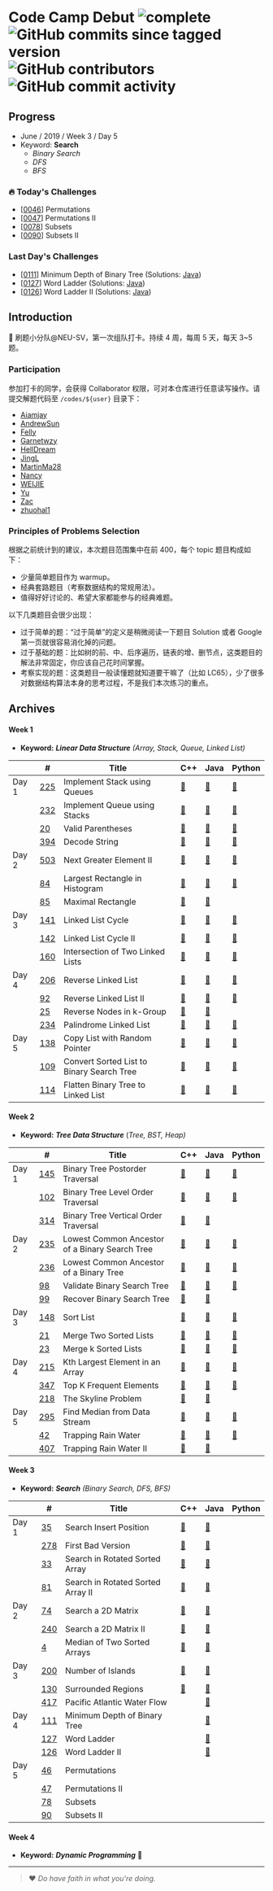 # Code Camp Debut ![complete](http://progressed.io/bar/70?title=completed) ![GitHub commits since tagged version](https://img.shields.io/github/commits-since/neu-velocity/code-camp-debut/v1.0.0.svg?label=commits) ![GitHub contributors](https://img.shields.io/github/contributors/neu-velocity/code-camp-debut.svg?color=blue&label=participators) ![GitHub commit activity](https://img.shields.io/github/commit-activity/w/neu-velocity/code-camp-debut.svg?color=green)

## Progress
- June / 2019 / Week 3 / Day 5
- Keyword: __Search__ 
  - _Binary Search_
  - _DFS_
  - _BFS_

### :fire: Today's Challenges
- [[0046](https://leetcode.com/problems/permutations/)] Permutations
- [[0047](https://leetcode.com/problems/permutations-ii/)] Permutations II
- [[0078](https://leetcode.com/problems/subsets/)] Subsets
- [[0090](https://leetcode.com/problems/subsets-ii/)] Subsets II

### Last Day's Challenges
- [[0111](https://leetcode.com/problems/minimum-depth-of-binary-tree/)] Minimum Depth of Binary Tree (Solutions: [Java](https://github.com/neu-velocity/code-camp-debut/blob/master/codes/Zac/0111.Solution.java))
- [[0127](https://leetcode.com/problems/word-ladder/)] Word Ladder (Solutions: [Java](https://github.com/neu-velocity/code-camp-debut/blob/master/codes/Zac/0126.Solution.java))
- [[0126](https://leetcode.com/problems/word-ladder-ii/)] Word Ladder II (Solutions: [Java](https://github.com/neu-velocity/code-camp-debut/blob/master/codes/Zac/0126.Solution.java))

## Introduction
:rocket: 刷题小分队@NEU-SV，第一次组队打卡。持续 4 周，每周 5 天，每天 3~5 题。

### Participation
参加打卡的同学，会获得 Collaborator 权限，可对本仓库进行任意读写操作。请提交解题代码至 `/codes/${user}` 目录下：
- [Aiamjay](https://github.com/neu-velocity/code-camp-debut/tree/master/codes/Aiamjay)
- [AndrewSun](https://github.com/neu-velocity/code-camp-debut/tree/master/codes/AndrewSun)
- [Felly](https://github.com/neu-velocity/code-camp-debut/tree/master/codes/Felly)
- [Garnetwzy](https://github.com/neu-velocity/code-camp-debut/tree/master/codes/Garnetwzy)
- [HellDream](https://github.com/neu-velocity/code-camp-debut/tree/master/codes/HellDream)
- [JingL](https://github.com/neu-velocity/code-camp-debut/tree/master/codes/JingL)
- [MartinMa28](https://github.com/neu-velocity/code-camp-debut/tree/master/codes/MartinMa28)
- [Nancy](https://github.com/neu-velocity/code-camp-debut/tree/master/codes/Nancy)
- [WEIJIE](https://github.com/neu-velocity/code-camp-debut/tree/master/codes/WEIJIE)
- [Yu](https://github.com/neu-velocity/code-camp-debut/tree/master/codes/Yu)
- [Zac](https://github.com/neu-velocity/code-camp-debut/tree/master/codes/Zac)
- [zhuohal1](https://github.com/neu-velocity/code-camp-debut/tree/master/codes/zhuohal1)

### Principles of Problems Selection
根据之前统计到的建议，本次题目范围集中在前 400，每个 topic 题目构成如下：
- 少量简单题目作为 warmup。
- 经典套路题目（考察数据结构的常规用法）。
- 值得好好讨论的、希望大家都能参与的经典难题。
   
以下几类题目会很少出现：
- 过于简单的题：“过于简单”的定义是稍微阅读一下题目 Solution 或者 Google 第一页就很容易消化掉的问题。
- 过于基础的题：比如树的前、中、后序遍历，链表的增、删节点，这类题目的解法非常固定，你应该自己花时间掌握。
- 考察实现的题：这类题目一般读懂题就知道要干嘛了（比如 LC65），少了很多对数据结构算法本身的思考过程，不是我们本次练习的重点。

## Archives
#### Week 1
- __Keyword:__ ___Linear Data Structure___ _(Array, Stack, Queue, Linked List)_

|       | #                                                                               | Title                                     | C++                                                                                                                                                                       | Java                                                                                                                              | Python                                                                                                                         |
|-------|---------------------------------------------------------------------------------|-------------------------------------------|---------------------------------------------------------------------------------------------------------------------------------------------------------------------------|-----------------------------------------------------------------------------------------------------------------------------------|--------------------------------------------------------------------------------------------------------------------------------|
| Day 1 | [225](https://leetcode.com/problems/implement-stack-using-queues/)              | Implement Stack using Queues              | [:page_facing_up:](https://github.com/neu-velocity/code-camp-debut/blob/master/codes/Garnetwzy/225.cpp)                                                                   | [:page_facing_up:](https://github.com/neu-velocity/code-camp-debut/blob/master/codes/WEIJIE/LC%20-225.JAVA)                       | [:page_facing_up:](https://github.com/neu-velocity/code-camp-debut/blob/master/codes/Nancy/LC225.py)                           |
|       | [232](https://leetcode.com/problems/implement-queue-using-stacks/)              | Implement Queue using Stacks              | [:page_facing_up:](https://github.com/neu-velocity/code-camp-debut/blob/master/codes/Garnetwzy/232.cpp)                                                                   | [:page_facing_up:](https://github.com/neu-velocity/code-camp-debut/blob/master/codes/JingL/Sample_ImplementQueueUsingStacks.java) | [:page_facing_up:](https://github.com/neu-velocity/code-camp-debut/blob/master/codes/Nancy/LC232.py)                           |
|       | [20](https://leetcode.com/problems/valid-parentheses/)                          | Valid Parentheses                         | [:page_facing_up:](https://github.com/neu-velocity/code-camp-debut/blob/master/codes/Garnetwzy/20.cpp)                                                                    | [:page_facing_up:](https://github.com/neu-velocity/code-camp-debut/blob/master/codes/Zac/0020.Solution.java)                      | [:page_facing_up:](https://github.com/neu-velocity/code-camp-debut/blob/master/codes/Nancy/LC20.py)                            |
|       | [394](https://leetcode.com/problems/decode-string/)                             | Decode String                             | [:page_facing_up:](https://github.com/neu-velocity/code-camp-debut/blob/master/codes/Garnetwzy/394.cpp)                                                                   | [:page_facing_up:](https://github.com/neu-velocity/code-camp-debut/blob/master/codes/Zac/0394.Solution.java)                      | [:page_facing_up:](https://github.com/neu-velocity/code-camp-debut/blob/master/codes/Nancy/LC394.py)                           |
| Day 2 | [503](https://leetcode.com/problems/next-greater-element-ii/)                   | Next Greater Element II                   | [:page_facing_up:](https://github.com/neu-velocity/code-camp-debut/blob/master/codes/Garnetwzy/503.cpp)                                                                   | [:page_facing_up:](https://github.com/neu-velocity/code-camp-debut/blob/master/codes/Zac/0503.Solution.java)                      | [:page_facing_up:](https://github.com/neu-velocity/code-camp-debut/blob/master/codes/Nancy/LC503.py)                           |
|       | [84](https://leetcode.com/problems/largest-rectangle-in-histogram/)             | Largest Rectangle in Histogram            | [:page_facing_up:](https://github.com/neu-velocity/code-camp-debut/blob/master/codes/Garnetwzy/84.cpp)                                                                    | [:page_facing_up:](https://github.com/neu-velocity/code-camp-debut/blob/master/codes/Zac/0084.Solution.java)                      | [:page_facing_up:]( https://github.com/neu-velocity/code-camp-debut/blob/master/codes/Nancy/LC84.py)                           |
|       | [85](https://leetcode.com/problems/maximal-rectangle/)                          | Maximal Rectangle                         | [:page_facing_up:](https://github.com/neu-velocity/code-camp-debut/blob/master/codes/Garnetwzy/85.cpp)                                                                    | [:page_facing_up:](https://github.com/neu-velocity/code-camp-debut/blob/master/codes/Zac/0085.Solution.java)                      |                                                                                                                                |
| Day 3 | [141](https://leetcode.com/problems/linked-list-cycle/)                         | Linked List Cycle                         | [:page_facing_up:](https://github.com/neu-velocity/code-camp-debut/blob/master/codes/Garnetwzy/141.cpp)                                                                   | [:page_facing_up:](https://github.com/neu-velocity/code-camp-debut/blob/master/codes/Zac/0141.Solution.java)                      | [:page_facing_up:](https://github.com/neu-velocity/code-camp-debut/blob/master/codes/Nancy/LC141.py)                           |
|       | [142](https://leetcode.com/problems/linked-list-cycle-ii/)                      | Linked List Cycle II                      | [:page_facing_up:](https://github.com/neu-velocity/code-camp-debut/blob/master/codes/Garnetwzy/142.cpp)                                                                   | [:page_facing_up:](https://github.com/neu-velocity/code-camp-debut/blob/master/codes/Zac/0142.Solution.java)                      | [:page_facing_up:](https://github.com/neu-velocity/code-camp-debut/blob/master/codes/Nancy/LC142.py)                           |
|       | [160](https://leetcode.com/problems/intersection-of-two-linked-lists/)          | Intersection of Two Linked Lists          | [:page_facing_up:](https://github.com/neu-velocity/code-camp-debut/blob/master/codes/Garnetwzy/160.cpp)                                                                   | [:page_facing_up:](https://github.com/neu-velocity/code-camp-debut/blob/master/codes/Zac/0160.Solution.java)                      | [:page_facing_up:](https://github.com/neu-velocity/code-camp-debut/blob/master/codes/Nancy/LC160.py)                           |
| Day 4 | [206](https://leetcode.com/problems/reverse-linked-list/)                       | Reverse Linked List                       | [:page_facing_up:](https://github.com/neu-velocity/code-camp-debut/blob/master/codes/Garnetwzy/206.cpp)                                                                   | [:page_facing_up:](https://github.com/neu-velocity/code-camp-debut/blob/master/codes/Zac/0206.Solution.java)                      | [:page_facing_up:](https://github.com/neu-velocity/code-camp-debut/blob/master/codes/MartinMa28/0206_reverse_linked_list.py)   |
|       | [92](https://leetcode.com/problems/reverse-linked-list-ii/)                     | Reverse Linked List II                    | [:page_facing_up:](https://github.com/neu-velocity/code-camp-debut/blob/master/codes/Garnetwzy/92.cpp)                                                                    | [:page_facing_up:](https://github.com/neu-velocity/code-camp-debut/blob/master/codes/Zac/0092.Solution.java)                      | [:page_facing_up:](https://github.com/neu-velocity/code-camp-debut/blob/master/codes/MartinMa28/0092_reverse_linked_list_2.py) |
|       | [25](https://leetcode.com/problems/reverse-nodes-in-k-group/)                   | Reverse Nodes in k-Group                  | [:page_facing_up:](https://github.com/neu-velocity/code-camp-debut/blob/master/codes/Garnetwzy/25.cpp)                                                                    | [:page_facing_up:](https://github.com/neu-velocity/code-camp-debut/blob/master/codes/Zac/0025.Solution.java)                      |                                                                                                                                |
|       | [234](https://leetcode.com/problems/palindrome-linked-list/)                    | Palindrome Linked List                    | [:page_facing_up:](https://github.com/neu-velocity/code-camp-debut/blob/master/codes/Garnetwzy/234.cpp)                                                                   | [:page_facing_up:](https://github.com/neu-velocity/code-camp-debut/blob/master/codes/Zac/0234.Solution.java)                      | [:page_facing_up:](https://github.com/neu-velocity/code-camp-debut/blob/master/codes/Nancy/LC234.py)                           |
| Day 5 | [138](https://leetcode.com/problems/copy-list-with-random-pointer/)             | Copy List with Random Pointer             | [:page_facing_up:](https://github.com/neu-velocity/code-camp-debut/blob/master/codes/Garnetwzy/138.cpp)                                                                   | [:page_facing_up:](https://github.com/neu-velocity/code-camp-debut/blob/master/codes/Zac/0138.Solution.java)                      | [:page_facing_up:](https://github.com/neu-velocity/code-camp-debut/blob/master/codes/Nancy/LC138.py)                           |
|       | [109](https://leetcode.com/problems/convert-sorted-list-to-binary-search-tree/) | Convert Sorted List to Binary Search Tree | [:page_facing_up:](https://github.com/neu-velocity/code-camp-debut/blob/master/codes/Aiamjay/Week1-Day5/109.%20Convert%20Sorted%20List%20to%20Binary%20Search%20Tree.cpp) | [:page_facing_up:](https://github.com/neu-velocity/code-camp-debut/blob/master/codes/Zac/0109.Solution.java)                      | [:page_facing_up:](https://github.com/neu-velocity/code-camp-debut/blob/master/codes/Nancy/LC109.py)                           |
|       | [114](https://leetcode.com/problems/flatten-binary-tree-to-linked-list/)        | Flatten Binary Tree to Linked List        | [:page_facing_up:](https://github.com/neu-velocity/code-camp-debut/blob/master/codes/Garnetwzy/114.cpp)                                                                   | [:page_facing_up:](https://github.com/neu-velocity/code-camp-debut/blob/master/codes/Zac/0114.Solution.java)                      | [:page_facing_up:](https://github.com/neu-velocity/code-camp-debut/blob/master/codes/Nancy/LC114.py)                           |

#### Week 2
- __Keyword:__ ___Tree Data Structure___ (_Tree, BST, Heap)_

|       | #                                                                                    | Title                                          | C++                                                                                                     | Java                                                                                                         | Python                                                                                                                                                                       |
|-------|--------------------------------------------------------------------------------------|------------------------------------------------|---------------------------------------------------------------------------------------------------------|--------------------------------------------------------------------------------------------------------------|------------------------------------------------------------------------------------------------------------------------------------------------------------------------------|
| Day 1 | [145](https://leetcode.com/problems/binary-tree-postorder-traversal/)                | Binary Tree Postorder Traversal                | [:page_facing_up:](https://github.com/neu-velocity/code-camp-debut/blob/master/codes/Garnetwzy/145.cpp) | [:page_facing_up:](https://github.com/neu-velocity/code-camp-debut/blob/master/codes/Zac/0145.Solution.java) | [:page_facing_up:](https://github.com/neu-velocity/code-camp-debut/blob/master/codes/zhuohal1/Week2/LC145%20Binary%20Tree%20Postorder%20Traversal.py)                        |
|       | [102](https://leetcode.com/problems/binary-tree-level-order-traversal/)              | Binary Tree Level Order Traversal              | [:page_facing_up:](https://github.com/neu-velocity/code-camp-debut/blob/master/codes/Garnetwzy/102.cpp) | [:page_facing_up:](https://github.com/neu-velocity/code-camp-debut/blob/master/codes/Zac/0102.Solution.java) | [:page_facing_up:](https://github.com/neu-velocity/code-camp-debut/blob/master/codes/zhuohal1/Week2/LC102%20Binary%20Tree%20Level%20Order%20Traversal.py)                    |
|       | [314](https://leetcode.com/problems/binary-tree-vertical-order-traversal/)           | Binary Tree Vertical Order Traversal           | [:page_facing_up:](https://github.com/neu-velocity/code-camp-debut/blob/master/codes/Garnetwzy/314.cpp) | [:page_facing_up:](https://github.com/neu-velocity/code-camp-debut/blob/master/codes/Zac/0314.Solution.java) |                                                                                                                                                                              |
| Day 2 | [235](https://leetcode.com/problems/lowest-common-ancestor-of-a-binary-search-tree/) | Lowest Common Ancestor of a Binary Search Tree | [:page_facing_up:](https://github.com/neu-velocity/code-camp-debut/blob/master/codes/Garnetwzy/235.cpp) | [:page_facing_up:](https://github.com/neu-velocity/code-camp-debut/blob/master/codes/Zac/0235.Solution.java) | [:page_facing_up:](https://github.com/neu-velocity/code-camp-debut/blob/master/codes/zhuohal1/Week2/LC235%20Lowest%20Common%20Ancestor%20of%20a%20Binary%20Search%20Tree.py) |
|       | [236](https://leetcode.com/problems/lowest-common-ancestor-of-a-binary-tree/)        | Lowest Common Ancestor of a Binary Tree        | [:page_facing_up:](https://github.com/neu-velocity/code-camp-debut/blob/master/codes/Garnetwzy/236.cpp) | [:page_facing_up:](https://github.com/neu-velocity/code-camp-debut/blob/master/codes/Zac/0236.Solution.java) | [:page_facing_up:](https://github.com/neu-velocity/code-camp-debut/blob/master/codes/zhuohal1/Week2/LC236%20Lowest%20Common%20Ancestor%20of%20a%20Binary%20Tree.py)          |
|       | [98](https://leetcode.com/problems/validate-binary-search-tree/)                     | Validate Binary Search Tree                    | [:page_facing_up:](https://github.com/neu-velocity/code-camp-debut/blob/master/codes/Garnetwzy/98.cpp)  | [:page_facing_up:](https://github.com/neu-velocity/code-camp-debut/blob/master/codes/Zac/0098.Solution.java) | [:page_facing_up:](https://github.com/neu-velocity/code-camp-debut/blob/master/codes/zhuohal1/Week2/LC98%20Validate%20Binary%20Search%20Tree.py)                             |
|       | [99](https://leetcode.com/problems/recover-binary-search-tree/)                      | Recover Binary Search Tree                     | [:page_facing_up:](https://github.com/neu-velocity/code-camp-debut/blob/master/codes/Garnetwzy/99.cpp)  | [:page_facing_up:](https://github.com/neu-velocity/code-camp-debut/blob/master/codes/Zac/0099.Solution.java) |                                                                                                                                                                              |
| Day 3 | [148](https://leetcode.com/problems/sort-list/)                                      | Sort List                                      | [:page_facing_up:](https://github.com/neu-velocity/code-camp-debut/blob/master/codes/Garnetwzy/148.cpp) | [:page_facing_up:](https://github.com/neu-velocity/code-camp-debut/blob/master/codes/Zac/0148.Solution.java) | [:page_facing_up:](https://github.com/neu-velocity/code-camp-debut/blob/master/codes/MartinMa28/0148_sort_list.py)                                                           |
|       | [21](https://leetcode.com/problems/merge-two-sorted-lists/)                          | Merge Two Sorted Lists                         | [:page_facing_up:](https://github.com/neu-velocity/code-camp-debut/blob/master/codes/Garnetwzy/21.cpp)  | [:page_facing_up:](https://github.com/neu-velocity/code-camp-debut/blob/master/codes/Zac/0021.Solution.java) | [:page_facing_up:](https://github.com/neu-velocity/code-camp-debut/blob/master/codes/MartinMa28/0021_merge_two_sorted_lists.py)                                              |
|       | [23](https://leetcode.com/problems/merge-k-sorted-lists/)                            | Merge k Sorted Lists                           | [:page_facing_up:](https://github.com/neu-velocity/code-camp-debut/blob/master/codes/Garnetwzy/23.cpp)  | [:page_facing_up:](https://github.com/neu-velocity/code-camp-debut/blob/master/codes/Zac/0023.Solution.java) | [:page_facing_up:](https://github.com/neu-velocity/code-camp-debut/blob/master/codes/MartinMa28/0023_merge_k_sorted_lists.py)                                                |
| Day 4 | [215](https://leetcode.com/problems/kth-largest-element-in-an-array/)                | Kth Largest Element in an Array                | [:page_facing_up:](https://github.com/neu-velocity/code-camp-debut/blob/master/codes/Garnetwzy/215.cpp) | [:page_facing_up:](https://github.com/neu-velocity/code-camp-debut/blob/master/codes/Zac/0215.Solution.java) | [:page_facing_up:](https://github.com/neu-velocity/code-camp-debut/blob/master/codes/MartinMa28/0215_Kth_largest_element_in_an_array.py)                                     |
|       | [347](https://leetcode.com/problems/top-k-frequent-elements/)                        | Top K Frequent Elements                        | [:page_facing_up:](https://github.com/neu-velocity/code-camp-debut/blob/master/codes/Garnetwzy/347.cpp) | [:page_facing_up:](https://github.com/neu-velocity/code-camp-debut/blob/master/codes/Zac/0347.Solution.java) | [:page_facing_up:](https://github.com/neu-velocity/code-camp-debut/blob/master/codes/MartinMa28/0347_top_k_frequent_elements.py)                                             |
|       | [218](https://leetcode.com/problems/the-skyline-problem/)                            | The Skyline Problem                            | [:page_facing_up:](https://github.com/neu-velocity/code-camp-debut/blob/master/codes/Garnetwzy/218.cpp) | [:page_facing_up:](https://github.com/neu-velocity/code-camp-debut/blob/master/codes/Zac/0218.Solution.java) |                                                                                                                                                                              |
| Day 5 | [295](https://leetcode.com/problems/find-median-from-data-stream/)                   | Find Median from Data Stream                   | [:page_facing_up:](https://github.com/neu-velocity/code-camp-debut/blob/master/codes/Garnetwzy/295.cpp) | [:page_facing_up:](https://github.com/neu-velocity/code-camp-debut/blob/master/codes/Zac/0295.Solution.java) | [:page_facing_up:](https://github.com/neu-velocity/code-camp-debut/blob/master/codes/MartinMa28/0295_find_median_from_data_stream.py)                                        |
|       | [42](https://leetcode.com/problems/trapping-rain-water/)                             | Trapping Rain Water                            | [:page_facing_up:](https://github.com/neu-velocity/code-camp-debut/blob/master/codes/Garnetwzy/42.cpp)  | [:page_facing_up:](https://github.com/neu-velocity/code-camp-debut/blob/master/codes/Zac/0042.Solution.java) | [:page_facing_up:](https://github.com/neu-velocity/code-camp-debut/blob/master/codes/MartinMa28/0042_trapping_rain_water.py)                                                 |
|       | [407](https://leetcode.com/problems/trapping-rain-water-ii/)                         | Trapping Rain Water II                         | [:page_facing_up:](https://github.com/neu-velocity/code-camp-debut/blob/master/codes/Garnetwzy/407.cpp) | [:page_facing_up:](https://github.com/neu-velocity/code-camp-debut/blob/master/codes/Zac/0407.Solution.java) |                                                                                                                                                                              |

#### Week 3
- __Keyword:__ ___Search___ _(Binary Search, DFS, BFS)_

|       | #                                                                      | Title                             | C++                                                                                                     | Java                                                                                                         | Python |
|-------|------------------------------------------------------------------------|-----------------------------------|---------------------------------------------------------------------------------------------------------|--------------------------------------------------------------------------------------------------------------|--------|
| Day 1 | [35](https://leetcode.com/problems/search-insert-position/)            | Search Insert Position            | [:page_facing_up:](https://github.com/neu-velocity/code-camp-debut/blob/master/codes/Garnetwzy/35.cpp)  | [:page_facing_up:](https://github.com/neu-velocity/code-camp-debut/blob/master/codes/Zac/0035.Solution.java) |        |
|       | [278](https://leetcode.com/problems/first-bad-version/)                | First Bad Version                 | [:page_facing_up:](https://github.com/neu-velocity/code-camp-debut/blob/master/codes/Garnetwzy/278.cpp) | [:page_facing_up:](https://github.com/neu-velocity/code-camp-debut/blob/master/codes/Zac/0278.Solution.java) |        |
|       | [33](https://leetcode.com/problems/search-in-rotated-sorted-array/)    | Search in Rotated Sorted Array    | [:page_facing_up:](https://github.com/neu-velocity/code-camp-debut/blob/master/codes/Garnetwzy/33.cpp)  | [:page_facing_up:](https://github.com/neu-velocity/code-camp-debut/blob/master/codes/Zac/0033.Solution.java) |        |
|       | [81](https://leetcode.com/problems/search-in-rotated-sorted-array-ii/) | Search in Rotated Sorted Array II | [:page_facing_up:](https://github.com/neu-velocity/code-camp-debut/blob/master/codes/Garnetwzy/81.cpp)  | [:page_facing_up:](https://github.com/neu-velocity/code-camp-debut/blob/master/codes/Zac/0081.Solution.java) |        |
| Day 2 | [74](https://leetcode.com/problems/search-a-2d-matrix/)                | Search a 2D Matrix                | [:page_facing_up:](https://github.com/neu-velocity/code-camp-debut/blob/master/codes/Garnetwzy/74.cpp)  | [:page_facing_up:](https://github.com/neu-velocity/code-camp-debut/blob/master/codes/Zac/0074.Solution.java) |        |
|       | [240](https://leetcode.com/problems/search-a-2d-matrix-ii/)            | Search a 2D Matrix II             | [:page_facing_up:](https://github.com/neu-velocity/code-camp-debut/blob/master/codes/Garnetwzy/240.cpp) | [:page_facing_up:](https://github.com/neu-velocity/code-camp-debut/blob/master/codes/Zac/0240.Solution.java) |        |
|       | [4](https://leetcode.com/problems/median-of-two-sorted-arrays/)        | Median of Two Sorted Arrays       | [:page_facing_up:](https://github.com/neu-velocity/code-camp-debut/blob/master/codes/Garnetwzy/4.cpp)   | [:page_facing_up:](https://github.com/neu-velocity/code-camp-debut/blob/master/codes/Zac/0004.Solution.java) |        |
| Day 3 | [200](https://leetcode.com/problems/number-of-islands/)                | Number of Islands                 | [:page_facing_up:](https://github.com/neu-velocity/code-camp-debut/blob/master/codes/Garnetwzy/200.cpp) | [:page_facing_up:](https://github.com/neu-velocity/code-camp-debut/blob/master/codes/Zac/0200.Solution.java) |        |
|       | [130](https://leetcode.com/problems/surrounded-regions/)               | Surrounded Regions                | [:page_facing_up:](https://github.com/neu-velocity/code-camp-debut/blob/master/codes/Garnetwzy/130.cpp) | [:page_facing_up:](https://github.com/neu-velocity/code-camp-debut/blob/master/codes/Zac/0130.Solution.java) |        |
|       | [417](https://leetcode.com/problems/pacific-atlantic-water-flow/)      | Pacific Atlantic Water Flow       |                                                                                                         | [:page_facing_up:](https://github.com/neu-velocity/code-camp-debut/blob/master/codes/Zac/0417.Solution.java) |        |
| Day 4 | [111](https://leetcode.com/problems/minimum-depth-of-binary-tree/)     | Minimum Depth of Binary Tree      |                                                                                                         | [:page_facing_up:](https://github.com/neu-velocity/code-camp-debut/blob/master/codes/Zac/0111.Solution.java) |        |
|       | [127](https://leetcode.com/problems/word-ladder/)                      | Word Ladder                       |                                                                                                         | [:page_facing_up:](https://github.com/neu-velocity/code-camp-debut/blob/master/codes/Zac/0127.Solution.java) |        |
|       | [126](https://leetcode.com/problems/word-ladder-ii/)                   | Word Ladder II                    |                                                                                                         | [:page_facing_up:](https://github.com/neu-velocity/code-camp-debut/blob/master/codes/Zac/0126.Solution.java) |        |
| Day 5 | [46](https://leetcode.com/problems/permutations/)                      | Permutations                      |                                                                                                         |                                                                                                              |        |
|       | [47](https://leetcode.com/problems/permutations-ii/)                   | Permutations II                   |                                                                                                         |                                                                                                              |        |
|       | [78](https://leetcode.com/problems/subsets/)                           | Subsets                           |                                                                                                         |                                                                                                              |        |
|       | [90](https://leetcode.com/problems/subsets-ii/)                        | Subsets II                        |                                                                                                         |                                                                                                              |        |

#### Week 4
- __Keyword:__ ___Dynamic Programming___ :construction:

---

>❤ _Do have faith in what you're doing._
